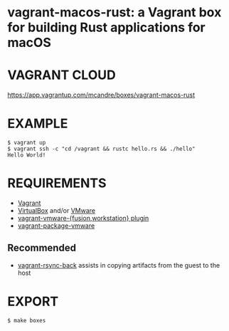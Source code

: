 # vagrant-macos-rust: a Vagrant box for building Rust applications for macOS

# VAGRANT CLOUD

https://app.vagrantup.com/mcandre/boxes/vagrant-macos-rust

# EXAMPLE

```console
$ vagrant up
$ vagrant ssh -c "cd /vagrant && rustc hello.rs && ./hello"
Hello World!
```

# REQUIREMENTS

* [Vagrant](https://www.vagrantup.com)
* [VirtualBox](https://www.virtualbox.org/) and/or [VMware](https://www.vmware.com)
* [vagrant-vmware-{fusion,workstation} plugin](https://www.vagrantup.com/vmware/index.html)
* [vagrant-package-vmware](https://github.com/bacongravy/vagrant-package-vmware)

## Recommended

* [vagrant-rsync-back](https://github.com/smerrill/vagrant-rsync-back) assists in copying artifacts from the guest to the host

# EXPORT

```console
$ make boxes
```
